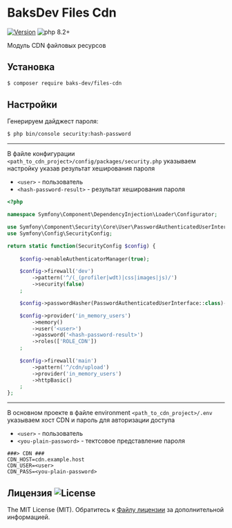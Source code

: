 # BaksDev Files Cdn

[![Version](https://img.shields.io/badge/version-7.0.8-blue)](https://github.com/baks-dev/files-cdn/releases)
![php 8.2+](https://img.shields.io/badge/php-min%208.1-red.svg)

Модуль CDN файловых ресурсов

## Установка

``` bash
$ composer require baks-dev/files-cdn
```

## Настройки

Генерируем дайджест пароля:

``` bash
$ php bin/console security:hash-password
```
***

В файле конфигурации `<path_to_cdn_project>/config/packages/security.php` указываем настройку указав результат хеширования пароля

* `<user>` - пользователь
* `<hash-password-result>` - результат хеширования пароля 

``` php
<?php

namespace Symfony\Component\DependencyInjection\Loader\Configurator;

use Symfony\Component\Security\Core\User\PasswordAuthenticatedUserInterface;
use Symfony\Config\SecurityConfig;

return static function(SecurityConfig $config) {
	
	$config->enableAuthenticatorManager(true);

	$config->firewall('dev')
		->pattern('^/(_(profiler|wdt)|css|images|js)/')
		->security(false)
	;

	$config->passwordHasher(PasswordAuthenticatedUserInterface::class)->algorithm('bcrypt');

	$config->provider('in_memory_users')
		->memory()
		->user('<user>')
		->password('<hash-password-result>')
		->roles(['ROLE_CDN'])
	;
	
	$config->firewall('main')
		->pattern('^/cdn/upload')
		->provider('in_memory_users')
		->httpBasic()
	;
};
```

***

В основном проекте в файле environment `<path_to_cdn_project>/.env` указываем хост CDN и пароль для авторизации доступа 
* `<user>` - пользователь
* `<you-plain-password>` - тектсовое представление пароля

```
###> CDN ###
CDN_HOST=cdn.example.host
CDN_USER=<user>
CDN_PASS=<you-plain-password>

```

## Лицензия ![License](https://img.shields.io/badge/MIT-green)

The MIT License (MIT). Обратитесь к [Файлу лицензии](LICENSE.md) за дополнительной информацией.

